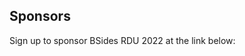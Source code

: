 ## Sponsors

Sign up to sponsor BSides RDU 2022 at the link below:

<content-sponsorship-link></content-sponsorship-link>
